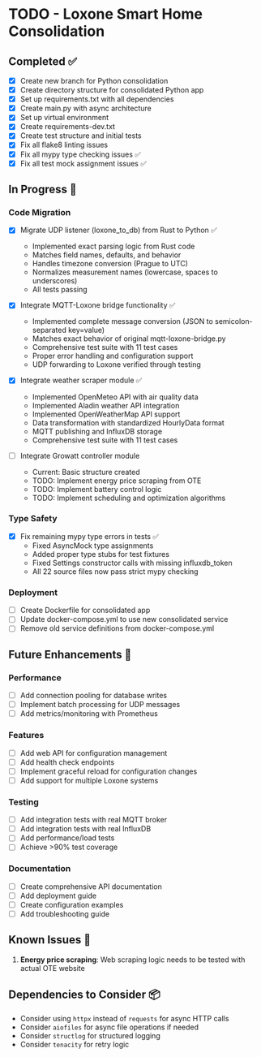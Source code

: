 # TODO - Loxone Smart Home Consolidation

## Completed ✅

- [x] Create new branch for Python consolidation
- [x] Create directory structure for consolidated Python app
- [x] Set up requirements.txt with all dependencies
- [x] Create main.py with async architecture
- [x] Set up virtual environment
- [x] Create requirements-dev.txt
- [x] Create test structure and initial tests
- [x] Fix all flake8 linting issues
- [x] Fix all mypy type checking issues ✅
- [x] Fix all test mock assignment issues ✅

## In Progress 🚧

### Code Migration
- [x] Migrate UDP listener (loxone_to_db) from Rust to Python ✅
  - Implemented exact parsing logic from Rust code
  - Matches field names, defaults, and behavior
  - Handles timezone conversion (Prague to UTC)
  - Normalizes measurement names (lowercase, spaces to underscores)
  - All tests passing

- [x] Integrate MQTT-Loxone bridge functionality ✅
  - Implemented complete message conversion (JSON to semicolon-separated key=value)
  - Matches exact behavior of original mqtt-loxone-bridge.py
  - Comprehensive test suite with 11 test cases
  - Proper error handling and configuration support
  - UDP forwarding to Loxone verified through testing

- [x] Integrate weather scraper module ✅
  - Implemented OpenMeteo API with air quality data
  - Implemented Aladin weather API integration
  - Implemented OpenWeatherMap API support
  - Data transformation with standardized HourlyData format
  - MQTT publishing and InfluxDB storage
  - Comprehensive test suite with 11 test cases

- [ ] Integrate Growatt controller module
  - Current: Basic structure created
  - TODO: Implement energy price scraping from OTE
  - TODO: Implement battery control logic
  - TODO: Implement scheduling and optimization algorithms

### Type Safety
- [x] Fix remaining mypy type errors in tests ✅
  - Fixed AsyncMock type assignments
  - Added proper type stubs for test fixtures
  - Fixed Settings constructor calls with missing influxdb_token
  - All 22 source files now pass strict mypy checking

### Deployment
- [ ] Create Dockerfile for consolidated app
- [ ] Update docker-compose.yml to use new consolidated service
- [ ] Remove old service definitions from docker-compose.yml

## Future Enhancements 🔮

### Performance
- [ ] Add connection pooling for database writes
- [ ] Implement batch processing for UDP messages
- [ ] Add metrics/monitoring with Prometheus

### Features
- [ ] Add web API for configuration management
- [ ] Add health check endpoints
- [ ] Implement graceful reload for configuration changes
- [ ] Add support for multiple Loxone systems

### Testing
- [ ] Add integration tests with real MQTT broker
- [ ] Add integration tests with real InfluxDB
- [ ] Add performance/load tests
- [ ] Achieve >90% test coverage

### Documentation
- [ ] Create comprehensive API documentation
- [ ] Add deployment guide
- [ ] Create configuration examples
- [ ] Add troubleshooting guide

## Known Issues 🐛

1. **Energy price scraping**: Web scraping logic needs to be tested with actual OTE website

## Dependencies to Consider 📦

- Consider using `httpx` instead of `requests` for async HTTP calls
- Consider `aiofiles` for async file operations if needed
- Consider `structlog` for structured logging
- Consider `tenacity` for retry logic
